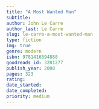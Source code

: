```yaml
---
title: "A Most Wanted Man"
subtitle: 
author: John Le Carre
author_last: Le Carre
slug: le-carre-a-most-wanted-man
type: fiction
img: true
genre: modern
isbn: 9781416594888
goodreads_id: 3281277
publish_year: 2008
pages: 323
rating: 
date_started:
date_completed:
priority: medium
---
```

